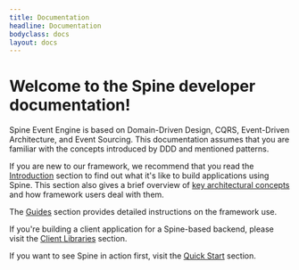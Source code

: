 ```yaml
---
title: Documentation
headline: Documentation
bodyclass: docs
layout: docs
---
```


# Welcome to the Spine developer documentation!

<p class="lead">Spine Event Engine is based on Domain-Driven Design, CQRS, Event-Driven Architecture,
and Event Sourcing. This documentation assumes that you are familiar with the concepts
introduced by DDD and mentioned patterns.</p> 

If you are new to our framework, we recommend that you read the 
<a href="{{ site.baseurl }}/docs/introduction/">Introduction</a> section to find
out what it's like to build applications using Spine. This section also gives a brief overview of
<a href="{{ site.baseurl }}/docs/introduction/concepts.html">key architectural concepts</a> and
how framework users deal with them.
 
The <a href="{{ site.baseurl }}/docs/guides">Guides</a> section provides detailed instructions
on the framework use.

If you're building a client application for a Spine-based backend, please visit the 
[Client Libraries](/docs/client-libs) section.
 
If you want to see Spine in action first, visit the 
<a href="{{ site.baseurl }}/docs/quickstart/">Quick Start</a> section.
